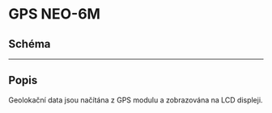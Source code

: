 # GPS NEO-6M

## Schéma

---

## Popis

Geolokační data jsou načítána z GPS modulu a zobrazována na LCD displeji.

